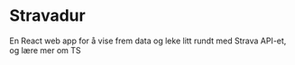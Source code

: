 # Stravadur
En React web app for å vise frem data og leke litt rundt med Strava API-et, og lære mer om TS
